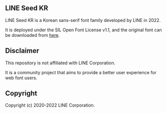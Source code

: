 ## LINE Seed KR

LINE Seed KR is a Korean sans-serif font family developed by LINE in 2022.

It is deployed under the SIL Open Font License v1.1, and the original font can be downloaded
from [here](https://seed.line.me/index_en.html).

## Disclaimer

This repository is not affiliated with LINE Corporation.

It is a community project that aims to provide a better user experience for web font users.

## Copyright

Copyright (c) 2020-2022 LINE Corporation.
